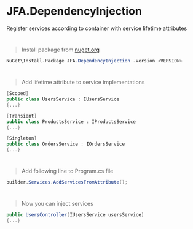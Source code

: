 # JFA.DependencyInjection
Register services according to container with service lifetime attributes
#
>Install package from [nuget.org](https://www.nuget.org/packages/JFA.DependencyInjection)
```C#
NuGet\Install-Package JFA.DependencyInjection -Version <VERSION>
```
#
>Add lifetime attribute to service implementations
```C#
[Scoped]
public class UsersService : IUsersService
{...}

[Transient]
public class ProductsService : IProductsService
{...}

[Singleton]
public class OrdersService : IOrdersService
{...}
```
#
>Add following line to Program.cs file
```C#
builder.Services.AddServicesFromAttribute();
```
#
>Now you can inject services
```C#
public UsersController(IUsersService usersService)
{...}
```

